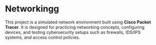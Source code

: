 # Networkingg
This project is a simulated network environment built using **Cisco Packet Tracer**. It is designed for practicing networking concepts, configuring devices, and testing cybersecurity setups such as firewalls, IDS/IPS systems, and access control policies.
